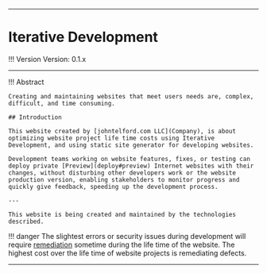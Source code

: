 
---

# Iterative Development

!!! Version
    Version: 0.1.x

---

!!! Abstract

    Creating and maintaining websites that meet users needs are, complex, difficult, and time consuming.

    ## Introduction

    This website created by [johntelford.com LLC](Company), is about optimizing website project life time costs using Iterative Development, and using static site generator for developing websites.

    Development teams working on website features, fixes, or testing can deploy private [Preview](deploy#preview) Internet websites with their changes, without disturbing other developers work or the website production version, enabling stakeholders to monitor progress and quickly give feedback, speeding up the development process.

    ---

    This website is being created and maintained by the technologies described.

!!! danger 
    The slightest errors or security issues during development will require [remediation](siteoverview/#defect-remediation-costs) sometime during the life time of the website. The highest cost over the life time of website projects is remediating defects.


---
